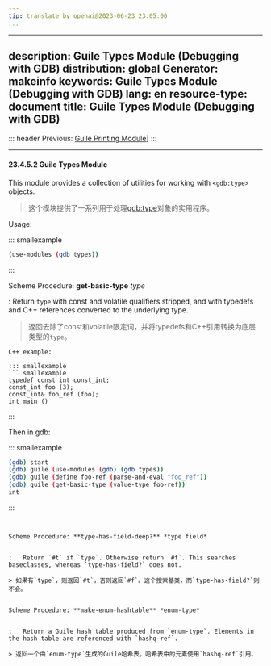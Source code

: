 ```yaml
---
tip: translate by openai@2023-06-23 23:05:00
...
```

---
description: Guile Types Module (Debugging with GDB)
distribution: global
Generator: makeinfo
keywords: Guile Types Module (Debugging with GDB)
lang: en
resource-type: document
title: Guile Types Module (Debugging with GDB)
---
::: header
Previous: [Guile Printing Module](Guile-Printing-Module.html#Guile-Printing-Module)]
:::

---

#### 23.4.5.2 Guile Types Module


This module provides a collection of utilities for working with `<gdb:type>` objects.

> 这个模块提供了一系列用于处理<gdb:type>对象的实用程序。

Usage:

::: smallexample

```bash
(use-modules (gdb types))
```

:::

Scheme Procedure: **get-basic-type** *type*


:   Return `type` with const and volatile qualifiers stripped, and with typedefs and C++ references converted to the underlying type.

> 返回去除了const和volatile限定词，并将typedefs和C++引用转换为底层类型的`type`。

```
C++ example:

::: smallexample
``` smallexample
typedef const int const_int;
const_int foo (3);
const_int& foo_ref (foo);
int main () 
```

:::

Then in gdb:

::: smallexample

```bash
(gdb) start
(gdb) guile (use-modules (gdb) (gdb types))
(gdb) guile (define foo-ref (parse-and-eval "foo_ref"))
(gdb) guile (get-basic-type (value-type foo-ref))
int
```

:::

```

```

<!-- -->

```

Scheme Procedure: **type-has-field-deep?** *type field*


:   Return `#t` if `type`. Otherwise return `#f`. This searches baseclasses, whereas `type-has-field?` does not.

> 如果有`type`，则返回`#t`，否则返回`#f`。这个搜索基类，而`type-has-field?`则不会。

```

<!-- -->

```

Scheme Procedure: **make-enum-hashtable** *enum-type*


:   Return a Guile hash table produced from `enum-type`. Elements in the hash table are referenced with `hashq-ref`.

> 返回一个由`enum-type`生成的Guile哈希表。哈希表中的元素使用`hashq-ref`引用。
```
